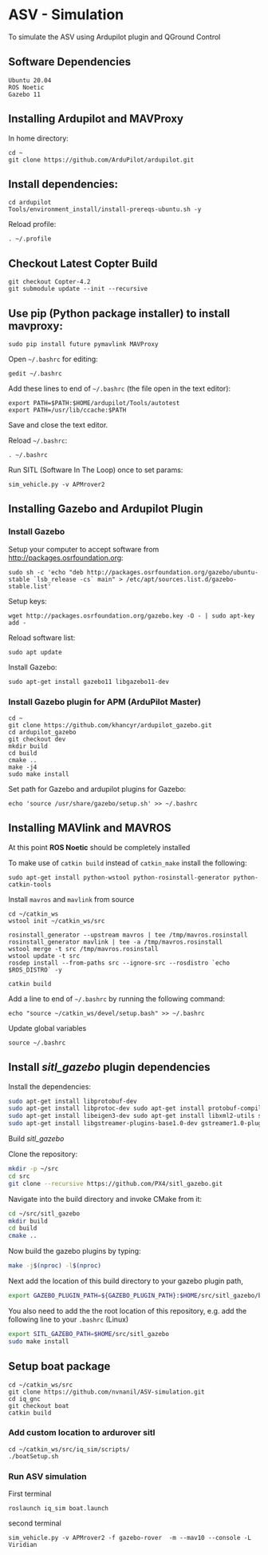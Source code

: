 # ASV - Simulation
To simulate the ASV using Ardupilot plugin and QGround Control

## Software Dependencies
```
Ubuntu 20.04
ROS Noetic
Gazebo 11
```
## Installing Ardupilot and MAVProxy

In home directory:
```
cd ~
git clone https://github.com/ArduPilot/ardupilot.git

```
## Install dependencies:
```
cd ardupilot
Tools/environment_install/install-prereqs-ubuntu.sh -y
```
Reload profile:
```
. ~/.profile
```

## Checkout Latest Copter Build
```
git checkout Copter-4.2
git submodule update --init --recursive
```
## Use pip (Python package installer) to install mavproxy:
```
sudo pip install future pymavlink MAVProxy
```
Open `~/.bashrc` for editing:
```
gedit ~/.bashrc
```

Add these lines to end of `~/.bashrc` (the file open in the text editor):
```
export PATH=$PATH:$HOME/ardupilot/Tools/autotest
export PATH=/usr/lib/ccache:$PATH
```

Save and close the text editor.

Reload `~/.bashrc`:
```
. ~/.bashrc
```
Run SITL (Software In The Loop) once to set params:
```
sim_vehicle.py -v APMrover2
```
## Installing Gazebo and Ardupilot Plugin

### Install Gazebo

Setup your computer to accept software from http://packages.osrfoundation.org:
```
sudo sh -c 'echo "deb http://packages.osrfoundation.org/gazebo/ubuntu-stable `lsb_release -cs` main" > /etc/apt/sources.list.d/gazebo-stable.list'
```

Setup keys:
```
wget http://packages.osrfoundation.org/gazebo.key -O - | sudo apt-key add -
```

Reload software list:
```
sudo apt update
```
Install Gazebo:
```
sudo apt-get install gazebo11 libgazebo11-dev
```
### Install Gazebo plugin for APM (ArduPilot Master)
```
cd ~
git clone https://github.com/khancyr/ardupilot_gazebo.git
cd ardupilot_gazebo
git checkout dev
mkdir build
cd build
cmake ..
make -j4
sudo make install
```
Set path for Gazebo and ardupilot plugins for Gazebo:
```
echo 'source /usr/share/gazebo/setup.sh' >> ~/.bashrc
```
## Installing MAVlink and MAVROS

At this point **ROS Noetic** should be completely installed

To make use of `catkin build` instead of `catkin_make` install the following:
```
sudo apt-get install python-wstool python-rosinstall-generator python-catkin-tools
```

Install `mavros` and `mavlink` from source
```
cd ~/catkin_ws
wstool init ~/catkin_ws/src

rosinstall_generator --upstream mavros | tee /tmp/mavros.rosinstall
rosinstall_generator mavlink | tee -a /tmp/mavros.rosinstall
wstool merge -t src /tmp/mavros.rosinstall
wstool update -t src
rosdep install --from-paths src --ignore-src --rosdistro `echo $ROS_DISTRO` -y

catkin build
```
Add a line to end of `~/.bashrc` by running the following command:
```
echo "source ~/catkin_ws/devel/setup.bash" >> ~/.bashrc
```

Update global variables
```
source ~/.bashrc
```
## Install *sitl_gazebo* plugin dependencies
 
 Install the 
 dependencies:

 ```bash
sudo apt-get install libprotobuf-dev
sudo apt-get install libprotoc-dev sudo apt-get install protobuf-compiler 
sudo apt-get install libeigen3-dev sudo apt-get install libxml2-utils sudo apt-get install python-rospkg sudo apt-get install python-jinja2
sudo apt-get install libgstreamer-plugins-base1.0-dev gstreamer1.0-plugins-bad gstreamer1.0-plugins-base gstreamer1.0-plugins-good gstreamer1.0-plugins-ugly -y
```
Build *sitl_gazebo*

Clone the repository:
```bash
mkdir -p ~/src
cd src
git clone --recursive https://github.com/PX4/sitl_gazebo.git
```
Navigate into the build directory and invoke CMake from it:

```bash
cd ~/src/sitl_gazebo
mkdir build
cd build
cmake ..
```
Now build the gazebo plugins by typing:

```bash
make -j$(nproc) -l$(nproc)
```
Next add the location of this build directory to your gazebo plugin path,
```bash
export GAZEBO_PLUGIN_PATH=${GAZEBO_PLUGIN_PATH}:$HOME/src/sitl_gazebo/build
```

You also need to add the the root location of this repository, e.g. add the following line to your `.bashrc` (Linux)
```bash
export SITL_GAZEBO_PATH=$HOME/src/sitl_gazebo
sudo make install
```

## Setup boat package

```
cd ~/catkin_ws/src
git clone https://github.com/nvnanil/ASV-simulation.git
cd iq_gnc
git checkout boat
catkin build
```

### Add custom location to ardurover sitl

```
cd ~/catkin_ws/src/iq_sim/scripts/
./boatSetup.sh
```

### Run ASV simulation
First terminal 
```
roslaunch iq_sim boat.launch
```
second terminal
```
sim_vehicle.py -v APMrover2 -f gazebo-rover  -m --mav10 --console -L Viridian